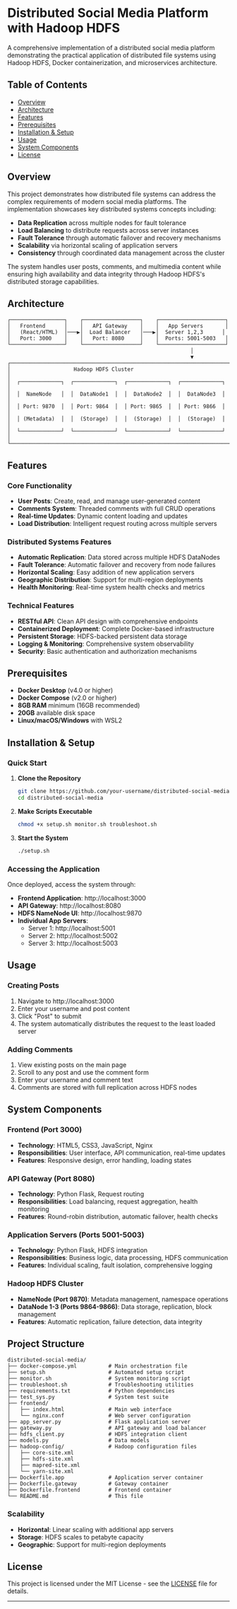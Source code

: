 # Distributed Social Media Platform with Hadoop HDFS

A comprehensive implementation of a distributed social media platform demonstrating the practical application of distributed file systems using Hadoop HDFS, Docker containerization, and microservices architecture.

## Table of Contents

- [Overview](#overview)
- [Architecture](#architecture)
- [Features](#features)
- [Prerequisites](#prerequisites)
- [Installation & Setup](#installation--setup)
- [Usage](#usage)
- [System Components](#system-components)
- [License](#license)

## Overview

This project demonstrates how distributed file systems can address the complex requirements of modern social media platforms. The implementation showcases key distributed systems concepts including:

- **Data Replication** across multiple nodes for fault tolerance
- **Load Balancing** to distribute requests across server instances
- **Fault Tolerance** through automatic failover and recovery mechanisms
- **Scalability** via horizontal scaling of application servers
- **Consistency** through coordinated data management across the cluster

The system handles user posts, comments, and multimedia content while ensuring high availability and data integrity through Hadoop HDFS's distributed storage capabilities.

## Architecture

```
┌─────────────────┐    ┌──────────────────┐    ┌─────────────────────┐
│   Frontend      │    │   API Gateway    │    │   App Servers       │
│   (React/HTML)  │───▶│  Load Balancer   │───▶│  Server 1,2,3      │
│   Port: 3000    │    │   Port: 8080     │    │  Ports: 5001-5003   │
└─────────────────┘    └──────────────────┘    └─────────────────────┘
                                                          │
                                                          ▼
┌─────────────────────────────────────────────────────────────────────┐
│                    Hadoop HDFS Cluster                              │
│  ┌─────────────┐  ┌─────────────┐  ┌─────────────┐  ┌─────────────┐ │
│  │  NameNode   │  │  DataNode1  │  │  DataNode2  │  │  DataNode3  │ │
│  │ Port: 9870  │  │ Port: 9864  │  │ Port: 9865  │  │ Port: 9866  │ │
│  │ (Metadata)  │  │  (Storage)  │  │  (Storage)  │  │  (Storage)  │ │
│  └─────────────┘  └─────────────┘  └─────────────┘  └─────────────┘ │
└─────────────────────────────────────────────────────────────────────┘
```

## Features

### Core Functionality
- **User Posts**: Create, read, and manage user-generated content
- **Comments System**: Threaded comments with full CRUD operations
- **Real-time Updates**: Dynamic content loading and updates
- **Load Distribution**: Intelligent request routing across multiple servers

### Distributed Systems Features
- **Automatic Replication**: Data stored across multiple HDFS DataNodes
- **Fault Tolerance**: Automatic failover and recovery from node failures
- **Horizontal Scaling**: Easy addition of new application servers
- **Geographic Distribution**: Support for multi-region deployments
- **Health Monitoring**: Real-time system health checks and metrics

### Technical Features
- **RESTful API**: Clean API design with comprehensive endpoints
- **Containerized Deployment**: Complete Docker-based infrastructure
- **Persistent Storage**: HDFS-backed persistent data storage
- **Logging & Monitoring**: Comprehensive system observability
- **Security**: Basic authentication and authorization mechanisms

## Prerequisites

- **Docker Desktop** (v4.0 or higher)
- **Docker Compose** (v2.0 or higher)
- **8GB RAM** minimum (16GB recommended)
- **20GB** available disk space
- **Linux/macOS/Windows** with WSL2

## Installation & Setup

### Quick Start

1. **Clone the Repository**
   ```bash
   git clone https://github.com/your-username/distributed-social-media.git
   cd distributed-social-media
   ```

2. **Make Scripts Executable**
   ```bash
   chmod +x setup.sh monitor.sh troubleshoot.sh
   ```

3. **Start the System**
   ```bash
   ./setup.sh
   ```

### Accessing the Application

Once deployed, access the system through:

- **Frontend Application**: http://localhost:3000
- **API Gateway**: http://localhost:8080
- **HDFS NameNode UI**: http://localhost:9870
- **Individual App Servers**: 
  - Server 1: http://localhost:5001
  - Server 2: http://localhost:5002
  - Server 3: http://localhost:5003

## Usage

### Creating Posts

1. Navigate to http://localhost:3000
2. Enter your username and post content
3. Click "Post" to submit
4. The system automatically distributes the request to the least loaded server

### Adding Comments

1. View existing posts on the main page
2. Scroll to any post and use the comment form
3. Enter your username and comment text
4. Comments are stored with full replication across HDFS nodes

## System Components

### Frontend (Port 3000)
- **Technology**: HTML5, CSS3, JavaScript, Nginx
- **Responsibilities**: User interface, API communication, real-time updates
- **Features**: Responsive design, error handling, loading states

### API Gateway (Port 8080)
- **Technology**: Python Flask, Request routing
- **Responsibilities**: Load balancing, request aggregation, health monitoring
- **Features**: Round-robin distribution, automatic failover, health checks

### Application Servers (Ports 5001-5003)
- **Technology**: Python Flask, HDFS integration
- **Responsibilities**: Business logic, data processing, HDFS communication
- **Features**: Individual scaling, fault isolation, comprehensive logging

### Hadoop HDFS Cluster
- **NameNode (Port 9870)**: Metadata management, namespace operations
- **DataNode 1-3 (Ports 9864-9866)**: Data storage, replication, block management
- **Features**: Automatic replication, failure detection, data integrity


## Project Structure

```
distributed-social-media/
├── docker-compose.yml          # Main orchestration file
├── setup.sh                    # Automated setup script
├── monitor.sh                  # System monitoring script
├── troubleshoot.sh             # Troubleshooting utilities
├── requirements.txt            # Python dependencies
├── test_sys.py                 # System test suite
├── frontend/
│   ├── index.html              # Main web interface
│   └── nginx.conf              # Web server configuration
├── app_server.py               # Flask application server
├── gateway.py                  # API gateway and load balancer
├── hdfs_client.py              # HDFS integration client
├── models.py                   # Data models
├── hadoop-config/              # Hadoop configuration files
│   ├── core-site.xml
│   ├── hdfs-site.xml
│   ├── mapred-site.xml
│   └── yarn-site.xml
├── Dockerfile.app              # Application server container
├── Dockerfile.gateway          # Gateway container
├── Dockerfile.frontend         # Frontend container
└── README.md                   # This file
```


### Scalability
- **Horizontal**: Linear scaling with additional app servers
- **Storage**: HDFS scales to petabyte capacity
- **Geographic**: Support for multi-region deployments



## License

This project is licensed under the MIT License - see the [LICENSE](LICENSE) file for details.

---

